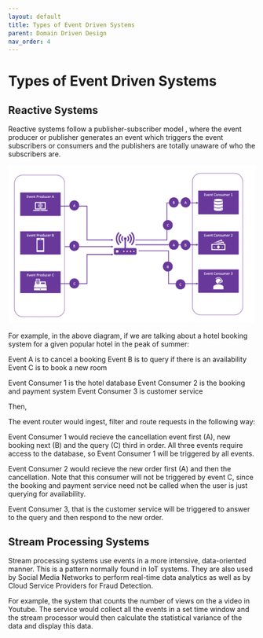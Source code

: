 ```yaml
---
layout: default
title: Types of Event Driven Systems
parent: Domain Driven Design 
nav_order: 4
---
```


# Types of Event Driven Systems


## Reactive Systems

Reactive systems follow a publisher-subscriber model , where the event producer or publisher generates an event which triggers the event subscribers or consumers and the publishers are totally unaware of who the subscribers are.

![](assets/images/reactive-systems.png)

For example, in the above diagram, if we are talking about a hotel booking system for a given popular hotel in the peak of summer:

Event A is to cancel a booking
Event B is to query if there is an availability
Event C is to book a new room

Event Consumer 1 is the hotel database
Event Consumer 2 is the booking and payment system
Event Consumer 3 is customer service

Then,

  The event router would ingest, filter and route requests in the following way:

  Event Consumer 1 would recieve the cancellation event first (A), new booking next (B) and the query (C) third in order. All three events require access to the database, so Event Consumer 1 will be triggered by all events.

  Event Consumer 2 would recieve the new order first (A) and then the cancellation. Note that this consumer will not be triggered by event C, since the booking and payment service need not be called when the user is just querying for availability. 

  Event Consumer 3, that is the customer service will be triggered to answer to the query and then respond to the new order.

## Stream Processing Systems

  Stream processing systems use events in a more intensive, data-oriented manner. This is a pattern normally found in IoT systems. They are also used by Social Media Networks to perform real-time data analytics as well as by Cloud Service Providers for Fraud Detection.

  For example, the system that counts the number of views on the a video in Youtube. The service would collect all the events in a set time window  and the stream processor would then calculate the statistical variance of the data and display this data.











